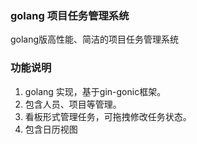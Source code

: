 ### golang 项目任务管理系统
golang版高性能、简洁的项目任务管理系统

### 功能说明
1. golang 实现，基于gin-gonic框架。
2. 包含人员、项目等管理。
3. 看板形式管理任务，可拖拽修改任务状态。
4. 包含日历视图

